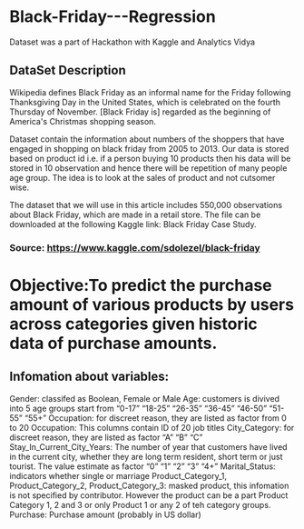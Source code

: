 # Black-Friday---Regression
Dataset was a part of Hackathon with Kaggle and Analytics Vidya
## DataSet Description
Wikipedia defines Black Friday as an informal name for the Friday following Thanksgiving Day in the United States, which is celebrated on the fourth Thursday of November. [Black Friday is] regarded as the beginning of America's Christmas shopping season.

Dataset contain the information about numbers of the shoppers that have engaged in shopping on black friday from 2005 to 2013. Our data is stored based on product id i.e. if a person buying 10 products then his data will be stored in 10 observation and hence there will be repetition of many people age group. The idea is to look at the sales of product and not cutsomer wise.

The dataset that we will use in this article includes 550,000 observations about Black Friday, which are made in a retail store. The file can be downloaded at the following Kaggle link: Black Friday Case Study.
### Source: https://www.kaggle.com/sdolezel/black-friday

# Objective:To predict the purchase amount of various products by users across categories given historic data of purchase amounts.

## Infomation about variables:
Gender: classifed as Boolean, Female or Male
Age: customers is divived into 5 age groups start from “0-17” “18-25” “26-35” “36-45” “46-50” “51-55” “55+”
Occupation: for discreet reason, they are listed as factor from 0 to 20
Occupation: This columns contain ID of 20 job titles
City_Category: for discreet reason, they are listed as factor “A” “B” “C”
Stay_In_Current_City_Years: The number of year that customers have lived in the current city, whether they are long term resident, short term or just tourist. The value estimate as factor “0” “1” “2” “3” “4+”
Marital_Status: indicators whether single or marriage
Product_Category_1, Product_Category_2, Product_Category_3: masked product, this infomation is not specified by contributor.
However the product can be a part Product Category 1, 2 and 3 or only Product 1 or any 2 of teh category groups.
Purchase: Purchase amount (probably in US dollar)

## 

